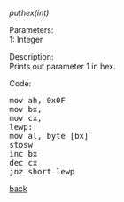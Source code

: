 <!DOCTYPE HTML PUBLIC "-//W3C//DTD HTML 4.01//EN" "http://www.w3.org/TR/html4/strict.dtd">
<html>
<head>
<title>Gamlang documentation - puthex()</title>
</head>

<body>
<p><i>puthex(int)</i></p>

<p>
Parameters:<br>
1: Integer
</p>

<p>
Description:<br>
Prints out parameter 1 in hex.
</p>

<p>
Code:<br>
<pre>
mov ah, 0x0F
mov bx, <dataaddr>
mov cx, <strlen>
lewp:
mov al, byte [bx]
stosw
inc bx
dec cx
jnz short lewp
</pre>
</p>

<p>
<a href="index.md">back</a><br>
</p>
</body>
</html>
